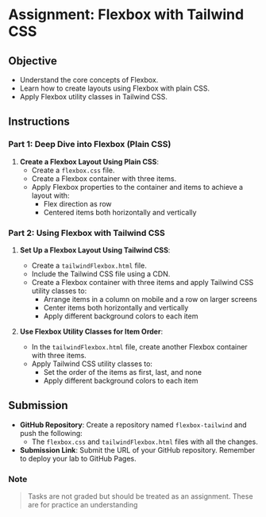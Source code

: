 # Assignment: Flexbox with Tailwind CSS

## Objective

- Understand the core concepts of Flexbox.
- Learn how to create layouts using Flexbox with plain CSS.
- Apply Flexbox utility classes in Tailwind CSS.

## Instructions

### Part 1: Deep Dive into Flexbox (Plain CSS)

1. **Create a Flexbox Layout Using Plain CSS**:
   - Create a `flexbox.css` file.
   - Create a Flexbox container with three items.
   - Apply Flexbox properties to the container and items to achieve a layout with:
     - Flex direction as row
     - Centered items both horizontally and vertically

### Part 2: Using Flexbox with Tailwind CSS

1. **Set Up a Flexbox Layout Using Tailwind CSS**:

   - Create a `tailwindFlexbox.html` file.
   - Include the Tailwind CSS file using a CDN.
   - Create a Flexbox container with three items and apply Tailwind CSS utility classes to:
     - Arrange items in a column on mobile and a row on larger screens
     - Center items both horizontally and vertically
     - Apply different background colors to each item

2. **Use Flexbox Utility Classes for Item Order**:
   - In the `tailwindFlexbox.html` file, create another Flexbox container with three items.
   - Apply Tailwind CSS utility classes to:
     - Set the order of the items as first, last, and none
     - Apply different background colors to each item

## Submission

- **GitHub Repository**: Create a repository named `flexbox-tailwind` and push the following:
  - The `flexbox.css` and `tailwindFlexbox.html` files with all the changes.
- **Submission Link**: Submit the URL of your GitHub repository. Remember to deploy your lab to GitHub Pages.

### Note

> Tasks are not graded but should be treated as an assignment. These are for practice an understanding
